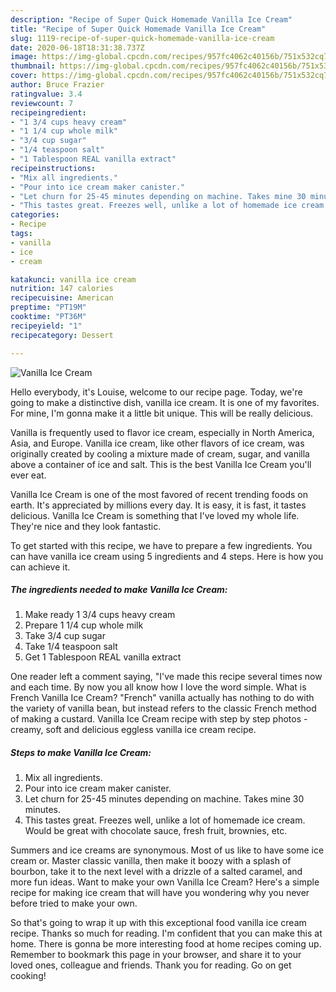 ```yaml
---
description: "Recipe of Super Quick Homemade Vanilla Ice Cream"
title: "Recipe of Super Quick Homemade Vanilla Ice Cream"
slug: 1119-recipe-of-super-quick-homemade-vanilla-ice-cream
date: 2020-06-18T18:31:38.737Z
image: https://img-global.cpcdn.com/recipes/957fc4062c40156b/751x532cq70/vanilla-ice-cream-recipe-main-photo.jpg
thumbnail: https://img-global.cpcdn.com/recipes/957fc4062c40156b/751x532cq70/vanilla-ice-cream-recipe-main-photo.jpg
cover: https://img-global.cpcdn.com/recipes/957fc4062c40156b/751x532cq70/vanilla-ice-cream-recipe-main-photo.jpg
author: Bruce Frazier
ratingvalue: 3.4
reviewcount: 7
recipeingredient:
- "1 3/4 cups heavy cream"
- "1 1/4 cup whole milk"
- "3/4 cup sugar"
- "1/4 teaspoon salt"
- "1 Tablespoon REAL vanilla extract"
recipeinstructions:
- "Mix all ingredients."
- "Pour into ice cream maker canister."
- "Let churn for 25-45 minutes depending on machine. Takes mine 30 minutes."
- "This tastes great. Freezes well, unlike a lot of homemade ice cream. Would be great with chocolate sauce, fresh fruit, brownies, etc."
categories:
- Recipe
tags:
- vanilla
- ice
- cream

katakunci: vanilla ice cream 
nutrition: 147 calories
recipecuisine: American
preptime: "PT19M"
cooktime: "PT36M"
recipeyield: "1"
recipecategory: Dessert

---
```



![Vanilla Ice Cream](https://img-global.cpcdn.com/recipes/957fc4062c40156b/751x532cq70/vanilla-ice-cream-recipe-main-photo.jpg)

Hello everybody, it's Louise, welcome to our recipe page. Today, we're going to make a distinctive dish, vanilla ice cream. It is one of my favorites. For mine, I'm gonna make it a little bit unique. This will be really delicious.

Vanilla is frequently used to flavor ice cream, especially in North America, Asia, and Europe. Vanilla ice cream, like other flavors of ice cream, was originally created by cooling a mixture made of cream, sugar, and vanilla above a container of ice and salt. This is the best Vanilla Ice Cream you&#39;ll ever eat.

Vanilla Ice Cream is one of the most favored of recent trending foods on earth. It's appreciated by millions every day. It is easy, it is fast, it tastes delicious. Vanilla Ice Cream is something that I've loved my whole life. They're nice and they look fantastic.


To get started with this recipe, we have to prepare a few ingredients. You can have vanilla ice cream using 5 ingredients and 4 steps. Here is how you can achieve it.

<!--inarticleads1-->

##### The ingredients needed to make Vanilla Ice Cream:

1. Make ready 1 3/4 cups heavy cream
1. Prepare 1 1/4 cup whole milk
1. Take 3/4 cup sugar
1. Take 1/4 teaspoon salt
1. Get 1 Tablespoon REAL vanilla extract


One reader left a comment saying, &#34;I&#39;ve made this recipe several times now and each time. By now you all know how I love the word simple. What is French Vanilla Ice Cream? &#34;French&#34; vanilla actually has nothing to do with the variety of vanilla bean, but instead refers to the classic French method of making a custard. Vanilla Ice Cream recipe with step by step photos - creamy, soft and delicious eggless vanilla ice cream recipe. 

<!--inarticleads2-->

##### Steps to make Vanilla Ice Cream:

1. Mix all ingredients.
1. Pour into ice cream maker canister.
1. Let churn for 25-45 minutes depending on machine. Takes mine 30 minutes.
1. This tastes great. Freezes well, unlike a lot of homemade ice cream. Would be great with chocolate sauce, fresh fruit, brownies, etc.


Summers and ice creams are synonymous. Most of us like to have some ice cream or. Master classic vanilla, then make it boozy with a splash of bourbon, take it to the next level with a drizzle of a salted caramel, and more fun ideas. Want to make your own Vanilla Ice Cream? Here&#39;s a simple recipe for making ice cream that will have you wondering why you never before tried to make your own. 

So that's going to wrap it up with this exceptional food vanilla ice cream recipe. Thanks so much for reading. I'm confident that you can make this at home. There is gonna be more interesting food at home recipes coming up. Remember to bookmark this page in your browser, and share it to your loved ones, colleague and friends. Thank you for reading. Go on get cooking!
